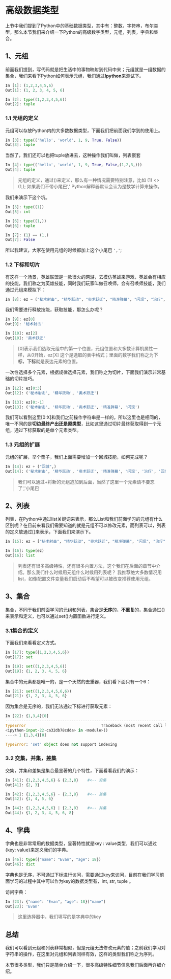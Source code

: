 # 高级数据类型

上节中我们提到了Python中的基础数据类型，其中有：整数，字符串，布尔类型，那么本节我们来介绍一下Python的高级数字类型，元组，列表，字典和集合。

## 1、元组

前面我们提到，写代码就是把生活中的事物映射到代码中来；元组就是一组数据的集合，我们来看下Python如何表示元组，我们通过**Ipython**来测试下。

```python
In [1]: (1,2,3,4,5,6)
Out[1]: (1, 2, 3, 4, 5, 6)

In [2]: type((1,2,3,4,5,6))
Out[2]: tuple
```

### 1.1 元组的定义

元组可以存放Python内的大多数数据类型，下面我们把前面我们学到的使用上。

```python
In [3]: type(('hello', 'world', 1, 9, True, False))
Out[3]: tuple
```

当然了，我们还可以也把tuple放进去，这种操作我们叫做，列表嵌套

```python
In [4]: type(('hello', 'world', 1, 9, True, False,(1,2,3,)))
Out[4]: tuple
```

> 元组的定义，通过()来定义，那么有一种情况需要特别注意，比如 (1) <> (1,); 如果我们不带小尾巴',' Python解释器默认会认为是数学计算来操作。

我们来演示下这个坑。

```python
In [5]: type((1))
Out[5]: int

In [6]: type((1,))
Out[6]: tuple

In [7]: (1) == (1,)
Out[7]: False
```

所以我建议，大家在使用元组的时候都加上这个小尾巴 `','`;

### 1.2 下标和切片

有这样一个场景，英雄联盟是一款很火的网游，去模仿英雄来游戏，英雄会有相应的技能，我们称之为英雄技能，同时我们玩家叫做召唤师，会有召唤师技能，我们通过元组来模拟下：

```python
In [8]: ez = ("秘术射击", "精华跃动", "奥术跃迁", "精准弹幕", "闪现", "治疗",)
```

我们需要进行释放技能，获取技能，那怎么办呢？

```python
In [9]: ez[0]
Out[9]: '秘术射击'

In [10]: ez[2]
Out[10]: '奥术跃迁'
```

> [0]表示我们选取元组中的第一个位置，元组位置和大多数计算机属性一样，从0开始，ez[X] 这个是选取的表中格式；里面的数字我们称之为**下标**，**下标**就是表达元素的位置。 

一次性选择多个元素，根据规律选择元素，我们称之为切片，下面我们演示非常基础的切片技巧。

```python
In [12]: ez[0:3]
Out[12]: ('秘术射击', '精华跃动', '奥术跃迁')

In [13]: ez[0:-1]
Out[13]: ('秘术射击', '精华跃动', '奥术跃迁', '精准弹幕', '闪现')
```

我们可以看到这里[0:X]和我们之前操作字符串是一样的，所以这里也是相同的，唯一不同的是**切边最终产出还是原类型**，比如这里通过切片最终获取得到一个元组，通过下标获取的是单个元素类型。

### 1.3 元组的扩展

元组的扩展，举个栗子，我们上面需要增加一个回城技能，如何完成呢？

```python
In [14]: ez + ("回城",)
Out[14]: ('秘术射击', '精华跃动', '奥术跃迁', '精准弹幕', '闪现', '治疗', '回城')
```

> 我们可以通过+将新的元组追加到后面，当然了这里一个元素请不要忘了','小尾巴

## 2、列表

列表，在Python中通过list关键词来表示，那么List和我们前面学习的元组有什么区别呢？在目前来看我们需要知道的就是元组不可以修改元素，而列表可以，列表的定义放通过[]来表示，下面我们来演示下。

```python
In [15]: ez = ["秘术射击", "精华跃动", "奥术跃迁", "精准弹幕", "闪现", "治疗"]

In [16]: type(ez)
Out[16]: list
```

> 列表还有很多高级特性，还有很多内置方法，这个我们在后面的章节中介绍。那么我们什么时候用元组什么时候用列表呢？ 我推荐绝大多数情况用list，如像配置文件变量我们启动后不希望可以被改变推荐使用元组。

## 3、集合

集合，不同于我们前面学习的元组和列表，集合是**无序**的，**不重复**的，集合通过{}来表示和定义，也可以通过set()内置函数进行定义。

### 3.1集合的定义

下面我们来看看定义方式。

```python
In [17]: type({1,2,3,4,5,6})
Out[17]: set

In [19]: set((1,2,3,4,5,6))
Out[19]: {1, 2, 3, 4, 5, 6}
```

集合中的元素都是唯一的，是一个天然的去重器，我们看下面只有一个6：

```python
In [21]: set((1,2,3,4,5,6,6))
Out[21]: {1, 2, 3, 4, 5, 6}
```

因为集合是无序的，我们无法通过下标进行获取元素：

```python
In [22]: {1,3,4}[0]
---------------------------------------------------------------------------
TypeError                                 Traceback (most recent call last)
<ipython-input-22-ca32db78cdda> in <module>()
----> 1 {1,3,4}[0]

TypeError: 'set' object does not support indexing
```

### 3.2 交集，并集，差集

交集，并集和差集是集合最显著的几个特性，下面看看我们的演示：

```python
In [41]: {1,2,3,4,5,6} & {2,3,8}    #<-- 交集
Out[41]: {2, 3}

In [42]: {1,2,3,4,5,6} - {2,3,8}    #<-- 差集
Out[42]: {1, 4, 5, 6}

In [44]: {1,2,3,4,5,6} | {2,3,8}    #<-- 并集
Out[44]: {1, 2, 3, 4, 5, 6, 8}
```

## 4、字典

字典也是非常常用的数据类型，显著特性就是key : value类型，我们可以通过{key: value}来定义我们的字典。

```python
In [46]: type({"name": "Evan", "age": 18})
Out[46]: dict
```

字典也是无序，不可通过下标进行访问，需要通过key来访问，目前在我们学习前面学习的过程中其中可以作为key的数据类型有，int, str, tuple 。

访问字典：

```python
In [23]: {"name": "Evan", "age": 18}["name"]
Out[23]: 'Evan'
```

> 这里选择器中，我们填写的是字典中的key

## 总结

我们可以看到元组和列表非常相似，但是元组无法修改元素的值；之前我们学习对字符串的操作，在这里对元组和列表同样有效，这样的类型我们称之为序列。

本节很多类型，我们只是简单介绍一下，很多高级特性细节信息我们后面再详细介绍。


